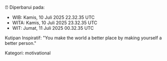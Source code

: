 ⏰ Diperbarui pada:
- WIB: Kamis, 10 Juli 2025 22.32.35 UTC
- WITA: Kamis, 10 Juli 2025 23.32.35 UTC
- WIT: Jumat, 11 Juli 2025 00.32.35 UTC

Kutipan Inspiratif:
"You make the world a better place by making yourself a better person."


Kategori: motivational

